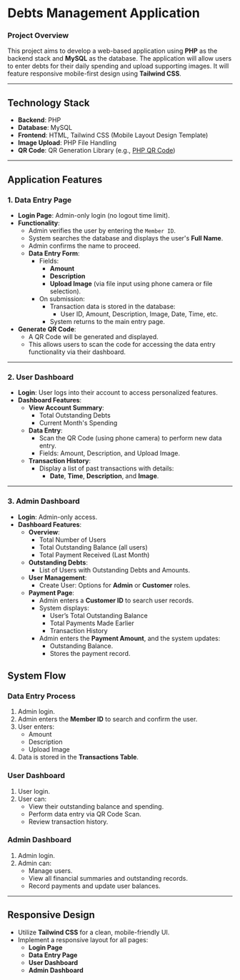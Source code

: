 # **Debts Management Application**  
### **Project Overview**  
This project aims to develop a web-based application using **PHP** as the backend stack and **MySQL** as the database. The application will allow users to enter debts for their daily spending and upload supporting images. It will feature responsive mobile-first design using **Tailwind CSS**.

---

## **Technology Stack**  
- **Backend**: PHP  
- **Database**: MySQL  
- **Frontend**: HTML, Tailwind CSS (Mobile Layout Design Template)  
- **Image Upload**: PHP File Handling  
- **QR Code**: QR Generation Library (e.g., [PHP QR Code](https://sourceforge.net/projects/phpqrcode/))  

---

## **Application Features**  

### **1. Data Entry Page**  
- **Login Page**: Admin-only login (no logout time limit).  
- **Functionality**:  
    - Admin verifies the user by entering the `Member ID`.  
    - System searches the database and displays the user's **Full Name**.  
    - Admin confirms the name to proceed.  
    - **Data Entry Form**:  
        - Fields:  
            - **Amount**  
            - **Description**  
            - **Upload Image** (via file input using phone camera or file selection).  
        - On submission:  
            - Transaction data is stored in the database:  
                - User ID, Amount, Description, Image, Date, Time, etc.  
            - System returns to the main entry page.  
- **Generate QR Code**:  
    - A QR Code will be generated and displayed.  
    - This allows users to scan the code for accessing the data entry functionality via their dashboard.  

---

### **2. User Dashboard**  
- **Login**: User logs into their account to access personalized features.  
- **Dashboard Features**:  
    - **View Account Summary**:  
        - Total Outstanding Debts  
        - Current Month's Spending  
    - **Data Entry**:  
        - Scan the QR Code (using phone camera) to perform new data entry.  
        - Fields: Amount, Description, and Upload Image.  
    - **Transaction History**:  
        - Display a list of past transactions with details:  
            - **Date**, **Time**, **Description**, and **Image**.  

---

### **3. Admin Dashboard**  
- **Login**: Admin-only access.  
- **Dashboard Features**:  
    - **Overview**:  
        - Total Number of Users  
        - Total Outstanding Balance (all users)  
        - Total Payment Received (Last Month)  
    - **Outstanding Debts**:  
        - List of Users with Outstanding Debts and Amounts.  
    - **User Management**:  
        - Create User: Options for **Admin** or **Customer** roles.  
    - **Payment Page**:  
        - Admin enters a **Customer ID** to search user records.  
        - System displays:  
            - User’s Total Outstanding Balance  
            - Total Payments Made Earlier  
            - Transaction History  
        - Admin enters the **Payment Amount**, and the system updates:  
            - Outstanding Balance.  
            - Stores the payment record.  





## **System Flow**  

### **Data Entry Process**  
1. Admin login.  
2. Admin enters the **Member ID** to search and confirm the user.  
3. User enters:  
   - Amount  
   - Description  
   - Upload Image  
4. Data is stored in the **Transactions Table**.  

### **User Dashboard**  
1. User login.  
2. User can:  
   - View their outstanding balance and spending.  
   - Perform data entry via QR Code Scan.  
   - Review transaction history.  

### **Admin Dashboard**  
1. Admin login.  
2. Admin can:  
   - Manage users.  
   - View all financial summaries and outstanding records.  
   - Record payments and update user balances.  

---

## **Responsive Design**  
- Utilize **Tailwind CSS** for a clean, mobile-friendly UI.  
- Implement a responsive layout for all pages:  
    - **Login Page**  
    - **Data Entry Page**  
    - **User Dashboard**  
    - **Admin Dashboard**  


